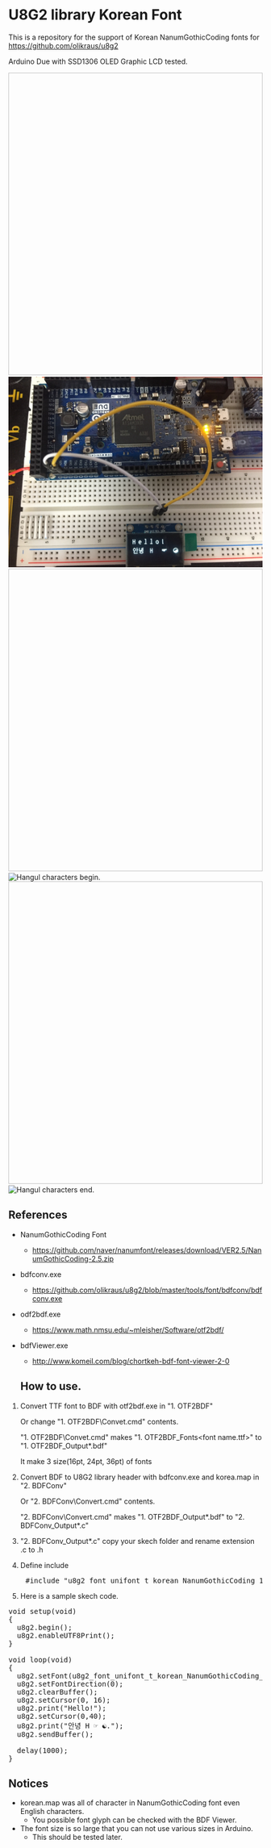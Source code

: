 ﻿# U8G2 library Korean Font
This is a repository for the support of Korean NanumGothicCoding fonts for https://github.com/olikraus/u8g2

Arduino Due with SSD1306 OLED Graphic LCD tested.

<img width="800" height="600">![Hangul test with Arduino Due](/U8G2_Hangul.JPG)
<img width="800" height="600">![Hangul characters begin.](/Hangul1.png)
<img width="800" height="600">![Hangul characters end.](/Hangul1.png)

  ## References

* NanumGothicCoding Font
  * https://github.com/naver/nanumfont/releases/download/VER2.5/NanumGothicCoding-2.5.zip

* bdfconv.exe
  * https://github.com/olikraus/u8g2/blob/master/tools/font/bdfconv/bdfconv.exe

* odf2bdf.exe
  * https://www.math.nmsu.edu/~mleisher/Software/otf2bdf/

* bdfViewer.exe
  * http://www.komeil.com/blog/chortkeh-bdf-font-viewer-2-0


  ## How to use.

1. Convert TTF font to BDF with otf2bdf.exe in "1. OTF2BDF"

	Or change "1. OTF2BDF\Convet.cmd" contents.
    
	"1. OTF2BDF\Convet.cmd" makes "1. OTF2BDF\_Fonts\<font name.ttf>" to "1. OTF2BDF\_Output\*.bdf"
	
    It make 3 size(16pt, 24pt, 36pt) of fonts

2. Convert BDF to U8G2 library header with bdfconv.exe and korea.map in "2. BDFConv"

	Or "2. BDFConv\Convert.cmd" contents.
	
    "2. BDFConv\Convert.cmd" makes "1. OTF2BDF\_Output\*.bdf" to "2. BDFConv\_Output\*.c"


3. "2. BDFConv\_Output\*.c" copy your skech folder and rename extension .c to .h


4. Define include

<pre>
    #include "u8g2_font_unifont_t_korean_NanumGothicCoding_16.h"
</pre>

5. Here is a sample skech code.

<pre>
void setup(void) 
{
  u8g2.begin();
  u8g2.enableUTF8Print();
}

void loop(void) 
{
  u8g2.setFont(u8g2_font_unifont_t_korean_NanumGothicCoding_16);
  u8g2.setFontDirection(0);
  u8g2.clearBuffer();
  u8g2.setCursor(0, 16);
  u8g2.print("Hello!");
  u8g2.setCursor(0,40);
  u8g2.print("안녕 H ☞ ☯.");	
  u8g2.sendBuffer();
  
  delay(1000);
}
</pre>


  ## Notices
* korean.map was all of character in NanumGothicCoding font even English characters.
  * You possible font glyph can be checked with the BDF Viewer.
* The font size is so large that you can not use various sizes in Arduino.
  * This should be tested later.